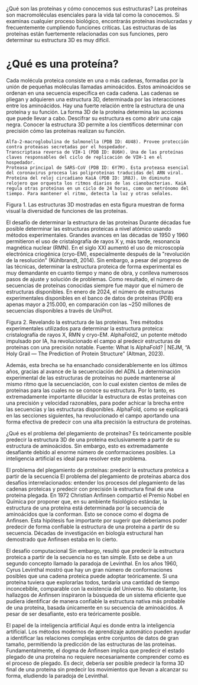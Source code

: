¿Qué son las proteínas y cómo conocemos sus estructuras?
Las proteínas son macromoléculas esenciales para la vida tal como la conocemos. Si examinas cualquier proceso biológico, encontrarás proteínas involucradas y frecuentemente cumpliendo funciones críticas. Las estructuras de las proteínas están fuertemente relacionadas con sus funciones, pero determinar su estructura 3D es muy difícil.

# ¿Qué es una proteína?
Cada molécula proteica consiste en una o más cadenas, formadas por la unión de pequeñas moléculas llamadas aminoácidos. Estos aminoácidos se ordenan en una secuencia específica en cada cadena. Las cadenas se pliegan y adquieren una estructura 3D, determinada por las interacciones entre los aminoácidos.
Hay una fuerte relación entre la estructura de una proteína y su función. La forma 3D de la proteína determina las acciones que puede llevar a cabo.
Descifrar su estructura es como abrir una caja negra. Conocer la estructura 3D permite a los científicos determinar con precisión cómo las proteínas realizan su función.

    Alfa-2-macroglobulina de Salmonella (PDB ID: 4U48). Provee protección contra proteasas secretadas por el hospedador.
    Transcriptasa reversa de VIH-1 (PDB ID: 8U6H). Una de las proteínas claves responsables del ciclo de replicación de VIH-1 en el hospedador.
    Proteasa principal de SARS-CoV (PDB ID: 6Y7M). Esta proteasa esencial del coronavirus procesa las poliproteínas traducidas del ARN viral.
    Proteína del reloj circadiano KaiA (PDB ID: 1R8J). Un diminuto relojero que orquesta los ritmos diarios de las cianobacterias. KaiA regula otras proteínas en un ciclo de 24 horas, como un metrónomo del tiempo. Para mantener el ritmo, detecta la luz y otras señales.
Figura 1. Las estructuras 3D mostradas en esta figura muestran de forma visual la diversidad de funciones de las proteínas.

El desafío de determinar la estructura de las proteínas
Durante décadas fue posible determinar las estructuras proteicas a nivel atómico usando métodos experimentales. Grandes avances en las décadas de 1950 y 1960 permitieron el uso de cristalografía de rayos X y, más tarde, resonancia magnética nuclear (RMN). En el siglo XXI aumentó el uso de microscopía electrónica criogénica (cryo-EM), especialmente después de la "revolución de la resolución" (Kühlbrandt, 2014).
Sin embargo, a pesar del progreso de las técnicas, determinar la estructura proteica de forma experimental es muy demandante en cuanto tiempo y mano de obra, y conlleva numerosos pasos de ajuste y solución de problemas. Como resultado, el número de secuencias de proteínas conocidas siempre fue mayor que el número de estructuras disponibles. En enero de 2024, el número de estructuras experimentales disponibles en el banco de datos de proteínas (PDB) era apenas mayor a 215.000, en comparación con las ~250 millones de secuencias disponibles a través de UniProt.

Figura 2. Revelando la estructura de las proteínas. Tres métodos experimentales utilizados para determinar la estructura proteica: cristalografía de rayos X, RMN y cryo-EM. AlphaFold2, un potente método impulsado por IA, ha revolucionado el campo al predecir estructuras de proteínas con una precisión notable. Fuente: What Is AlphaFold? | NEJM, “A Holy Grail — The Prediction of Protein Structure” (Altman, 2023).

Además, esta brecha se ha ensanchado considerablemente en los últimos años, gracias al avance de la secuenciación del ADN. La determinación experimental de las estructuras de proteínas no puede mantenerse al mismo ritmo que la secuenciación, con lo cual existen cientos de miles de proteínas para las cuales no se conoce su estructura.
Por lo tanto, es extremadamente importante dilucidar la estructura de estas proteínas con una precisión y velocidad razonables, para poder achicar la brecha entre las secuencias y las estructuras disponibles.
AlphaFold, como se explicará en las secciones siguientes, ha revolucionado el campo aportando una forma efectiva de predecir con una alta precisión la estructura de proteínas.

¿Qué es el problema del plegamiento de proteínas?
Es teóricamente posible predecir la estructura 3D de una proteína exclusivamente a partir de su estructura de aminoácidos. Sin embargo, esto es extremadamente desafiante debido al enorme número de conformaciones posibles. La inteligencia artificial es ideal para resolver este problema.

El problema del plegamiento de proteínas: predecir la estructura proteica a partir de la secuencia
El problema del plegamiento de proteínas abarca dos desafíos interrelacionados: entender los procesos del plegamiento de las cadenas proteicas y predecir con precisión la estructura final de una proteína plegada.
En 1972 Christian Anfinsen compartió el Premio Nobel en Química por proponer que, en su ambiente fisiológico estándar, la estructura de una proteína está determinada por la secuencia de aminoácidos que la conforman. Esto se conoce como el dogma de Anfinsen. 
Esta hipótesis fue importante por sugerir que deberíamos poder predecir de forma confiable la estructura de una proteína a partir de su secuencia. Décadas de investigación en biología estructural han demostrado que Anfinsen estaba en lo cierto.

El desafío computacional
Sin embargo, resultó que predecir la estructura proteica a partir de la secuencia no es tan simple. Esto se debe a un segundo concepto llamado la paradoja de Levinthal.
En los años 1960, Cyrus Levinthal mostró que hay un gran número de conformaciones posibles que una cadena proteica puede adoptar teóricamente. Si una proteína tuviera que explorarlas todos, tardaría una cantidad de tiempo inconcebible, comparable con la existencia del Universo.
No obstante, los hallazgos de Anfinsen inspiraron la búsqueda de un sistema eficiente que pudiera identificar de manera confiable la estructura nativa más probable de una proteína, basada únicamente en su secuencia de aminoácidos. A pesar de ser desafiante, esto era teóricamente posible.

El papel de la inteligencia artificial
Aquí es donde entra la inteligencia artificial. Los métodos modernos de aprendizaje automático pueden ayudar a identificar las relaciones complejas entre conjuntos de datos de gran tamaño, permitiendo la predicción de las estructuras de las proteínas.
Fundamentalmente, el dogma de Anfinsen implica que predecir el estado plegado de una proteína no requiere necesariamente comprender como es el proceso de plegado. Es decir, debería ser posible predecir la forma 3D final de una proteína sin predecir los movimientos que llevan a alcanzar su forma, eludiendo la paradoja de Levinthal.

